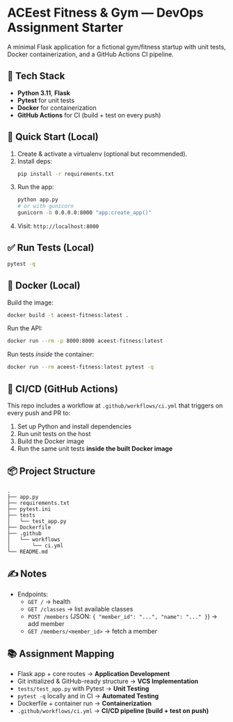 # ACEest Fitness & Gym — DevOps Assignment Starter

A minimal Flask application for a fictional gym/fitness startup with unit tests, Docker containerization, and a GitHub Actions CI pipeline.

## 🧰 Tech Stack
- **Python 3.11**, **Flask**
- **Pytest** for unit tests
- **Docker** for containerization
- **GitHub Actions** for CI (build + test on every push)

## 🚀 Quick Start (Local)

1. Create & activate a virtualenv (optional but recommended).
2. Install deps:
   ```bash
   pip install -r requirements.txt
   ```
3. Run the app:
   ```bash
   python app.py
   # or with gunicorn
   gunicorn -b 0.0.0.0:8000 "app:create_app()"
   ```
4. Visit: `http://localhost:8000`

## ✅ Run Tests (Local)
```bash
pytest -q
```

## 🐳 Docker (Local)
Build the image:
```bash
docker build -t aceest-fitness:latest .
```
Run the API:
```bash
docker run --rm -p 8000:8000 aceest-fitness:latest
```
Run tests *inside* the container:
```bash
docker run --rm aceest-fitness:latest pytest -q
```

## 🔁 CI/CD (GitHub Actions)
This repo includes a workflow at `.github/workflows/ci.yml` that triggers on every push and PR to:
1. Set up Python and install dependencies  
2. Run unit tests on the host  
3. Build the Docker image  
4. Run the same unit tests **inside the built Docker image**

## 📦 Project Structure
```
.
├── app.py
├── requirements.txt
├── pytest.ini
├── tests
│   └── test_app.py
├── Dockerfile
├── .github
│   └── workflows
│       └── ci.yml
└── README.md
```

## ✍️ Notes
- Endpoints:
  - `GET /` → health
  - `GET /classes` → list available classes
  - `POST /members` (JSON: `{ "member_id": "...", "name": "..." }`) → add member
  - `GET /members/<member_id>` → fetch a member

## 📚 Assignment Mapping
- Flask app + core routes → **Application Development**
- Git initialized & GitHub-ready structure → **VCS Implementation**
- `tests/test_app.py` with Pytest → **Unit Testing**
- `pytest -q` locally and in CI → **Automated Testing**
- Dockerfile + container run → **Containerization**
- `.github/workflows/ci.yml` → **CI/CD pipeline (build + test on push)**
```

